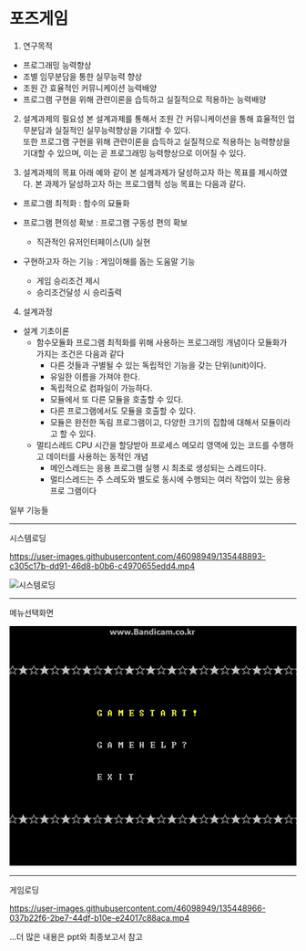 # 포즈게임

1. 연구목적
 -  프로그래밍 능력향상
 -  조별 임무분담을 통한 실무능력 향상
 -  조원 간 효율적인 커뮤니케이션 능력배양 
 -  프로그램 구현을 위해 관련이론을 습득하고 실질적으로 적용하는 능력배양

2. 설계과제의 필요성 
본 설계과제를 통해서 조원 간 커뮤니케이션을 통해 효율적인 업무분담과 실질적인 실무능력향상을 기대할 수 있다.   
 또한 프로그램 구현을 위해 관련이론을 습득하고 실질적으로 적용하는 능력향상을 기대할 수 있으며, 이는 곧 프로그래밍 능력향상으로 이어질 수 있다.

3. 설계과제의 목표
아래 예와 같이 본 설계과제가 달성하고자 하는 목표를 제시하였다.
본 과제가 달성하고자 하는 프로그램적 성능 목표는 다음과 같다.

- 프로그램 최적화 : 함수의 묘듈화

- 프로그램 편의성 확보 : 프로그램 구동성 편의 확보
	- 직관적인 유저인터페이스(UI) 실현

- 구현하고자 하는 기능 : 게임이해를 돕는 도움말 기능
	- 게임 승리조건 제시
	- 승리조건달성 시 승리출력

4. 설계과정

- 설계 기초이론
	- 함수모듈화
	프로그램 최적화를 위해 사용하는 프로그래밍 개념이다 모듈화가 가지는 조건은 다음과 같다
		- 다른 것들과 구별될 수 있는 독립적인 기능을 갖는 단위(unit)이다.
		- 유일한 이름을 가져야 한다.
		- 독립적으로 컴파일이 가능하다.
		- 모듈에서 또 다른 모듈을 호출할 수 있다.
		- 다른 프로그램에서도 모듈을 호출할 수 있다.
		- 모듈은 완전한 독림 프로그램이고, 다양한 크기의 집합에 대해서 모듈이라고 할 수 있다.
	- 멀티스레드
		CPU 시간을 할당받아 프로세스 메모리 영역에 있는 코드를 수행하고 데이터를 사용하는 동적인 개념
		- 메인스레드는 응용 프로그램 실행 시 최초로 생성되는 스레드이다.
		- 멀티스레드는 주 스레도와 별도로 동시에 수행되는 여러 작업이 있는 응용 프로 그램이다

일부 기능들



---

시스템로딩




https://user-images.githubusercontent.com/46098949/135448893-c305c17b-dd91-46d8-b0b6-c4970655edd4.mp4

![시스템로딩](https://user-images.githubusercontent.com/46098949/135449149-82272ec2-fddd-4034-a56f-e9cd07bdf40b.gif)



---

메뉴선택화면

![](./img/메뉴선택.gif)

---

게임로딩


https://user-images.githubusercontent.com/46098949/135448966-037b22f6-2be7-44df-b10e-e24017c88aca.mp4


...더 많은 내용은 ppt와 최종보고서 참고